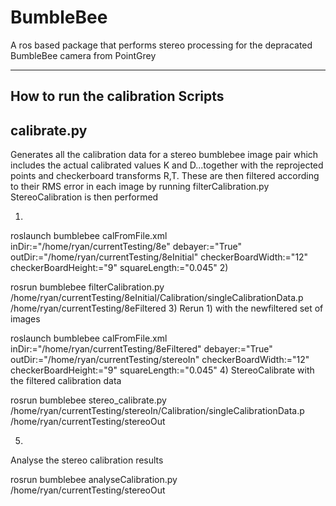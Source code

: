 # BumbleBee
A ros based package that performs stereo processing for the depracated BumbleBee camera from PointGrey

-----------
How to run the calibration Scripts
----------



calibrate.py
----
Generates all the calibration data for a stereo bumblebee image pair which includes the actual 
calibrated values K and D...together with the reprojected points and checkerboard transforms R,T.
These are then filtered according to their RMS error in each image by running filterCalibration.py
StereoCalibration is then performed

1)



roslaunch bumblebee calFromFile.xml inDir:="/home/ryan/currentTesting/8e" debayer:="True" outDir:="/home/ryan/currentTesting/8eInitial" checkerBoardWidth:="12" checkerBoardHeight:="9" squareLength:="0.045"
2)



rosrun bumblebee filterCalibration.py /home/ryan/currentTesting/8eInitial/Calibration/singleCalibrationData.p /home/ryan/currentTesting/8eFiltered
3)
Rerun 1) with the newfiltered set of images 



roslaunch bumblebee calFromFile.xml inDir:="/home/ryan/currentTesting/8eFiltered" debayer:="True" outDir:="/home/ryan/currentTesting/stereoIn" checkerBoardWidth:="12" checkerBoardHeight:="9" squareLength:="0.045"
4)
StereoCalibrate with the filtered calibration data


 rosrun bumblebee stereo_calibrate.py /home/ryan/currentTesting/stereoIn/Calibration/singleCalibrationData.p /home/ryan/currentTesting/stereoOut
 
5)
Analyse the stereo calibration results

rosrun bumblebee analyseCalibration.py /home/ryan/currentTesting/stereoOut


 


